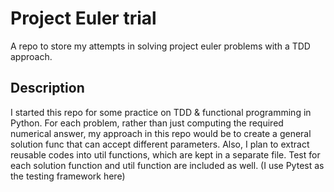 # Project Euler trial

A repo to store my attempts in solving project euler problems with a TDD approach.

## Description

I started this repo for some practice on TDD & functional programming in Python.
For each problem, rather than just computing the required numerical answer, my approach in this repo would be to create a general solution func that can accept different parameters.
Also, I plan to extract reusable codes into util functions, which are kept in a separate file.
Test for each solution function and util function are included as well.
(I use Pytest as the testing framework here)
